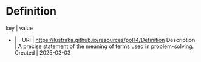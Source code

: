 # Definition

key | value
- | -
URI | https://lustraka.github.io/resources/pol14/Definition
Description | A precise statement of the meaning of terms used in problem-solving.
Created | 2025-03-03

